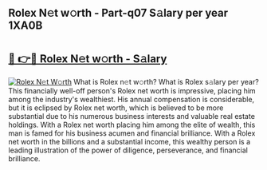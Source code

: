 ## Rolex N𝚎t w𝚘rth - Part-q07 S𝚊lary per year 1XA0B

# <h2><a href="http://gc4ep3.nevu.top/?p=Rolex">🔗 👉🔴 Rolex N𝚎t w𝚘rth - S𝚊lary</a></h2>

[![Rolex N𝚎t W𝚘rth](https://i.imgur.com/Oavwk0R.jpeg)](http://gc4ep3.nevu.top/?p=Rolex)
What is Rolex n𝚎t w𝚘rth? What is Rolex s𝚊lary per year?
This financially well-off person's Rolex net worth is impressive, placing him among the industry's wealthiest. His annual compensation is considerable, but it is eclipsed by Rolex net worth, which is believed to be more substantial due to his numerous business interests and valuable real estate holdings. With a Rolex net worth placing him among the elite of wealth, this man is famed for his business acumen and financial brilliance. With a Rolex net worth in the billions and a substantial income, this wealthy person is a leading illustration of the power of diligence, perseverance, and financial brilliance.
